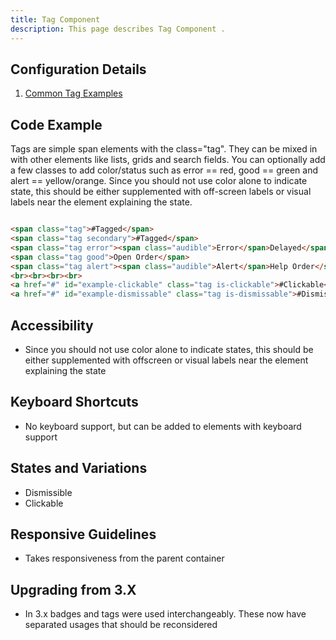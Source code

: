 ```yaml
---
title: Tag Component 
description: This page describes Tag Component .
---
```


## Configuration Details

1. [Common Tag Examples]( ../components/tag/example-index)

## Code Example

Tags are simple span elements with the class="tag". They can be mixed in with other elements like lists, grids and search fields. You can optionally add a few classes to add color/status such as error == red, good == green and alert == yellow/orange. Since you should not use color alone to indicate state, this should be either supplemented with off-screen labels or visual labels near the element explaining the state.

```html

<span class="tag">#Tagged</span>
<span class="tag secondary">#Tagged</span>
<span class="tag error"><span class="audible">Error</span>Delayed</span>
<span class="tag good">Open Order</span>
<span class="tag alert"><span class="audible">Alert</span>Help Order</span>
<br><br><br><br>
<a href="#" id="example-clickable" class="tag is-clickable">#Clickable</a>
<a href="#" id="example-dismissable" class="tag is-dismissable">#Dismissable</a>


```

## Accessibility

-   Since you should not use color alone to indicate states, this should be either supplemented with offscreen or visual labels near the element explaining the state

## Keyboard Shortcuts

-   No keyboard support, but can be added to elements with keyboard support

## States and Variations

-   Dismissible
-   Clickable

## Responsive Guidelines

-   Takes responsiveness from the parent container

## Upgrading from 3.X

-   In 3.x badges and tags were used interchangeably. These now have separated usages that should be reconsidered
